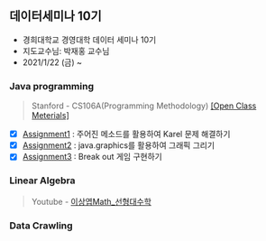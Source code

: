 
<!-- Heading -->
## 데이터세미나 10기

- 경희대학교 경영대학 데이터 세미나 10기
- 지도교수님: 박재홍 교수님
- 2021/1/22 (금) ~ 

<!-- Java Programming -->
### Java programming
> Stanford - CS106A(Programming Methodology) [[Open Class Meterials]](https://see.stanford.edu/Course/CS106A)

- [X] [Assignment1](https://github.com/GyeongahNa/Data_Seminar/blob/main/Assignment1) : 주어진 메소드를 활용하여 Karel 문제 해결하기
- [X] [Assignment2](https://github.com/GyeongahNa/Data_Seminar/tree/main/Assignment2) : java.graphics를 활용하여 그래픽 그리기
- [X] [Assignment3](https://github.com/GyeongahNa/Data_Seminar/tree/main/Assignment3) : Break out 게임 구현하기 

### Linear Algebra
> Youtube - [이상엽Math_선형대수학](https://youtu.be/525w2Zqh13M)

### Data Crawling


